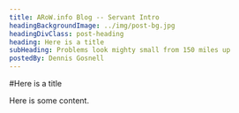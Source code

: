 ```yaml
---
title: ARoW.info Blog -- Servant Intro
headingBackgroundImage: ../img/post-bg.jpg
headingDivClass: post-heading
heading: Here is a title
subHeading: Problems look mighty small from 150 miles up
postedBy: Dennis Gosnell
---
```

#Here is a title

Here is some content.
